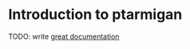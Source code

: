 # Introduction to ptarmigan

TODO: write [great documentation](http://jacobian.org/writing/what-to-write/)
